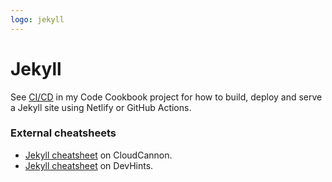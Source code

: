 ```yaml
---
logo: jekyll
---
```

# Jekyll

See [CI/CD](https://michaelcurrin.github.io/code-cookbook/recipes/ci-cd/) in my Code Cookbook project for how to build, deploy and serve a Jekyll site using Netlify or GitHub Actions.

### External cheatsheets

- [Jekyll cheatsheet](https://learn.cloudcannon.com/jekyll-cheat-sheet/) on CloudCannon.
- [Jekyll cheatsheet](https://devhints.io/jekyll) on DevHints.


<!-- See also [help](https://github.com/MichaelCurrin/static-sites-generator-resources/blob/master/Jekyll/help.md) page in _MichaelCurrin/static-sites-generator-resources_. -->
